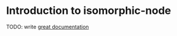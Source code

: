 # Introduction to isomorphic-node

TODO: write [great documentation](http://jacobian.org/writing/what-to-write/)
